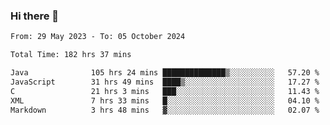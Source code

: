 ### Hi there 👋

<!--START_SECTION:waka-->

```txt
From: 29 May 2023 - To: 05 October 2024

Total Time: 182 hrs 37 mins

Java              105 hrs 24 mins ██████████████▒░░░░░░░░░░   57.20 %
JavaScript        31 hrs 49 mins  ████▒░░░░░░░░░░░░░░░░░░░░   17.27 %
C                 21 hrs 3 mins   ███░░░░░░░░░░░░░░░░░░░░░░   11.43 %
XML               7 hrs 33 mins   █░░░░░░░░░░░░░░░░░░░░░░░░   04.10 %
Markdown          3 hrs 48 mins   ▓░░░░░░░░░░░░░░░░░░░░░░░░   02.07 %
```

<!--END_SECTION:waka-->
<!--
**the-beef-calculator/the-beef-calculator** is a ✨ _special_ ✨ repository because its `README.md` (this file) appears on your GitHub profile.

Here are some ideas to get you started:

- 🔭 I’m currently working on ...
- 🌱 I’m currently learning ...
- 👯 I’m looking to collaborate on ...
- 🤔 I’m looking for help with ...
- 💬 Ask me about ...
- 📫 How to reach me: ...
- 😄 Pronouns: ...
- ⚡ Fun fact: ...
-->
